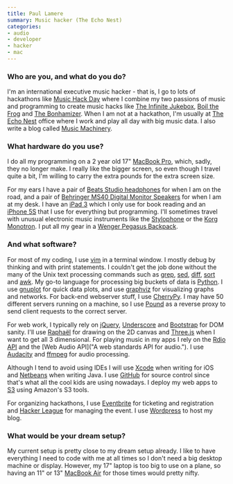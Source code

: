```yaml
---
title: Paul Lamere
summary: Music hacker (The Echo Nest)
categories:
- audio
- developer
- hacker
- mac
---
```


### Who are you, and what do you do?

I'm an international executive music hacker - that is, I go to lots of hackathons like [Music Hack Day](http://musichackday.org/ "The Music Hack Day site.") where I combine my two passions of music and programming to create music hacks like [The Infinite Jukebox](http://labs.echonest.com/Uploader/index.html "A hack that generates a never-ending always-changing version of an uploaded song."), [Boil the Frog](http://static.echonest.com/frog/ "A hack that generates two seamless playlists of different artists.") and [The Bonhamizer](http://static.echonest.com/bonhamizer/ "A hack that re-renders a song as though Led Zepplin's drummer was playing in it."). When I am not at a hackathon, I'm usually at [The Echo Nest](http://the.echonest.com/ "The Echo Nest site.") office where I work and play all day with big music data. I also write a blog called [Music Machinery](http://musicmachinery.com/ "Paul's music weblog").

### What hardware do you use?

I do all my programming on a 2 year old 17" [MacBook Pro][macbook-pro], which, sadly, they no longer make. I really like the bigger screen, so even though I travel quite a bit, I'm willing to carry the extra pounds for the extra screen size.

For my ears I have a pair of [Beats Studio headphones][studio] for when I am on the road, and a pair of [Behringer MS40 Digital Monitor Speakers][ms40] for when I am at my desk. I have an [iPad 3][ipad-3] which I only use for book reading and an [iPhone 5S][iphone-5s] that I use for everything but programming. I'll sometimes travel with unusual electronic music instruments like the [Stylophone][] or the [Korg Monotron][monotron]. I put all my gear in a [Wenger Pegasus Backpack][pegasus].

### And what software?

For most of my coding, I use [vim][] in a terminal window. I mostly debug by thinking and with print statements. I couldn't get the job done without the many of the Unix text processing commands such as [grep][], [sed][], [diff][], [sort][] and [awk][]. My go-to language for processing big buckets of data is [Python][]. I use [gnuplot][] for quick data plots, and use [graphviz][] for visualizing graphs and networks. For back-end webserver stuff, I use [CherryPy][]. I may have 50 different servers running on a machine, so I use [Pound][] as a reverse proxy to send client requests to the correct server.

For web work, I typically rely on [jQuery][], [Underscore][] and [Bootstrap][] for DOM sanity. I'll use [Raphaël][raphael] for drawing on the 2D canvas and [Three.js][] when I want to get all 3 dimensional. For playing music in my apps I rely on the [Rdio API](http://www.rdio.com/developers/docs/ "Rdio's API documentation.") and the [Web Audio API]("A web standards API for audio."). I use [Audacity][] and [ffmpeg][] for audio processing. 

Although I tend to avoid using IDEs I will use [Xcode][] when writing for iOS and [Netbeans][] when writing Java. I use [GitHub][] for source control since that's what all the cool kids are using nowadays. I deploy my web apps to [S3][] using Amazon's S3 tools.

For organizing hackathons, I use [Eventbrite][] for ticketing and registration and [Hacker League][hacker-league] for managing the event. I use [Wordpress][] to host my blog.

### What would be your dream setup?

My current setup is pretty close to my dream setup already. I like to have everything I need to code with me at all times so I don't need a big desktop machine or display. However, my 17" laptop is too big to use on a plane, so having an 11" or 13" [MacBook Air][macbook-air] for those times would pretty nifty.

[audacity]: https://sourceforge.net/projects/audacity/ "An open-source, cross-platform audio editor."
[awk]: https://en.wikipedia.org/wiki/AWK "Data formatting language/software."
[bootstrap]: https://getbootstrap.com/ "A front-end web framework."
[cherrypy]: https://cherrypy.org/ "A Python-based web framework."
[diff]: https://en.wikipedia.org/wiki/Diff "A command-line tool for comparing the differences between files."
[eventbrite]: https://www.eventbrite.com/ "An event-hosting service."
[ffmpeg]: http://www.ffmpeg.org/ "Comprehensive audio/video software."
[github]: https://github.com/ "A Git code repository service."
[gnuplot]: http://www.gnuplot.info/ "A command-line graphing tool."
[graphviz]: http://www.graphviz.org/ "A tool for creating graphs."
[grep]: http://www.gnu.org/software/grep/ "A command-line tool for pattern matching in files."
[hacker-league]: https://www.hackerleague.org/ "A service for organising hackathons."
[ipad-3]: https://www.apple.com/ipad/ "A tablet device with a retina display."
[iphone-5s]: https://en.wikipedia.org/wiki/IPhone_5S "A smartphone."
[jquery]: https://jquery.com/ "A Javascript framework."
[macbook-air]: https://www.apple.com/macbook-air/ "A very thin laptop."
[macbook-pro]: https://www.apple.com/macbook-pro/ "A laptop."
[monotron]: https://www.amazon.com/Korg-Monotron-Analogue-Ribbon-Synthesizer/dp/B003DX96TW "An analog synth."
[ms40]: http://www.behringer.com/EN/Products/MS40.aspx "Digital monitor speakers."
[netbeans]: https://en.wikipedia.org/wiki/NetBeans "A Java programming IDE."
[pegasus]: http://www.wengerna.com/pegasus-computer-backpack-12346 "A computer backpack."
[pound]: http://www.apsis.ch/pound/ "Reverse proxy and load balancer software."
[python]: https://www.python.org/ "An interpreted scripting language."
[raphael]: https://dmitrybaranovskiy.github.io/raphael/ "A Javascript library for working with vector graphics."
[s3]: https://aws.amazon.com/s3/ "Cloud-based Internet storage magic."
[sed]: http://www.gnu.org/software/sed/ "Text filtering software."
[sort]: https://en.wikipedia.org/wiki/Sort_%28Unix%29 "A command-line tool for sorting input."
[studio]: https://www.beatsbydre.com/headphones/beats-beatsstudio.html "Fancy over-the-ear headphones."
[stylophone]: https://en.wikipedia.org/wiki/Stylophone "A miniature synthesiser."
[three.js]: https://threejs.org/ "A Javascript 3D library."
[underscore]: https://underscorejs.org/ "A Javascript utility framework."
[vim]: https://www.vim.org/ "A command-line text editor."
[wordpress]: https://wordpress.com/ "Weblog publishing software."
[xcode]: https://en.wikipedia.org/wiki/Xcode "An IDE for Mac developers."

